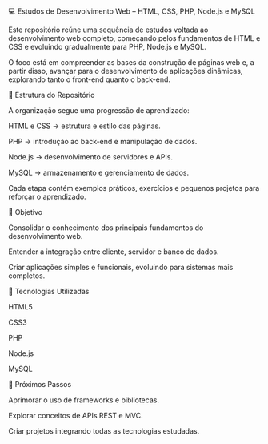 💻 Estudos de Desenvolvimento Web – HTML, CSS, PHP, Node.js e MySQL

Este repositório reúne uma sequência de estudos voltada ao desenvolvimento web completo, começando pelos fundamentos de HTML e CSS e evoluindo gradualmente para PHP, Node.js e MySQL.

O foco está em compreender as bases da construção de páginas web e, a partir disso, avançar para o desenvolvimento de aplicações dinâmicas, explorando tanto o front-end quanto o back-end.

🧱 Estrutura do Repositório

A organização segue uma progressão de aprendizado:

HTML e CSS → estrutura e estilo das páginas.

PHP → introdução ao back-end e manipulação de dados.

Node.js → desenvolvimento de servidores e APIs.

MySQL → armazenamento e gerenciamento de dados.

Cada etapa contém exemplos práticos, exercícios e pequenos projetos para reforçar o aprendizado.

🎯 Objetivo

Consolidar o conhecimento dos principais fundamentos do desenvolvimento web.

Entender a integração entre cliente, servidor e banco de dados.

Criar aplicações simples e funcionais, evoluindo para sistemas mais completos.

🧰 Tecnologias Utilizadas

HTML5

CSS3

PHP

Node.js

MySQL

🚀 Próximos Passos

Aprimorar o uso de frameworks e bibliotecas.

Explorar conceitos de APIs REST e MVC.

Criar projetos integrando todas as tecnologias estudadas.